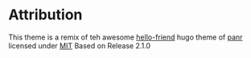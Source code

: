 # Attribution

This theme is a remix of teh awesome [hello-friend](https://github.com/panr/hugo-theme-hello-friend) hugo theme of [panr](https://github.com/panr) licensed under [MIT](https://github.com/panr/hugo-theme-hello-friend/blob/master/LICENSE.md)
Based on Release 2.1.0

